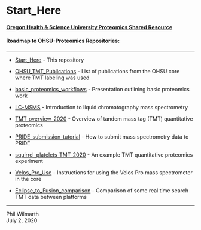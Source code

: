 # Start_Here

#### [Oregon Health & Science University Proteomics Shared Resource](https://www.ohsu.edu/proteomics-shared-resource)

#### Roadmap to OHSU-Proteomics Repositories:

---

- [Start_Here](https://github.com/OHSU-Proteomics/Start_Here) - This repository

- [OHSU_TMT_Publications](https://github.com/OHSU-Proteomics/OHSU_TMT_Publications) - List of publications from the OHSU core where TMT labeling was used

- [basic_proteomics_workflows](https://github.com/OHSU-Proteomics/basic_proteomics_workflows) - Presentation outlining basic proteomics work

- [LC-MSMS](https://github.com/OHSU-Proteomics/LC-MSMS) - Introduction to liquid chromatography mass spectrometry

- [TMT_overview_2020](https://github.com/OHSU-Proteomics/TMT_overview_2020) - Overview of tandem mass tag (TMT) quantitative proteomics

- [PRIDE_submission_tutorial](https://github.com/OHSU-Proteomics/PRIDE_submission_tutorial) - How to submit mass spectrometry data to PRIDE

- [squirrel_platelets_TMT_2020](https://github.com/OHSU-Proteomics/squirrel_platelets_TMT_2020) - An example TMT quantitative proteomics experiment

- [Velos_Pro_Use](https://github.com/OHSU-Proteomics/Velos_Pro_Use) - Instructions for using the Velos Pro mass spectrometer in the core

- [Eclipse_to_Fusion_comparison](https://github.com/OHSU-Proteomics/Eclipse_to_Fusion_comparison) - Comparison of some real time search TMT data between platforms

---

Phil Wilmarth<br />July 2, 2020
